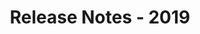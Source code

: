 ﻿---
title: Release Notes - 2019
second_title: Aspose.Words for SharePoint
articleTitle: Release Notes - 2019
linktitle: Release Notes - 2019
description: "Aspose.Words for SharePoint Release Notes - 2019 – learn about the latest updates and fixes."
type: docs
weight: 10
url: /sharepoint/release-notes-2019/
---


